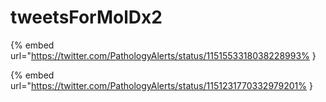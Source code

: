 # tweetsForMolDx2

{% embed url="https://twitter.com/PathologyAlerts/status/1151553318038228993% }

{% embed url="https://twitter.com/PathologyAlerts/status/1151231770332979201% }

